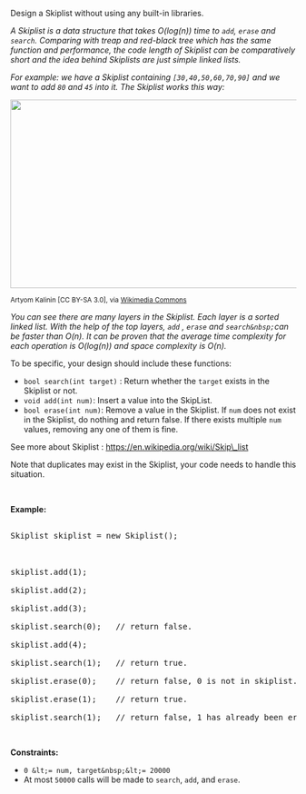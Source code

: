 Design a Skiplist without using any built-in libraries.

_A Skiplist is a data structure that takes&nbsp;O(log(n)) time&nbsp;to `` add ``, `` erase `` and `` search ``. Comparing with treap and red-black tree which has the same function and performance, the code length of Skiplist can be&nbsp;comparatively short and the idea behind Skiplists are just simple linked lists._

_For example:&nbsp;we have a Skiplist containing `` [30,40,50,60,70,90] `` and we want to add `` 80 `` and `` 45 `` into it. The&nbsp;Skiplist works this way:_

<img alt="" src="https://assets.leetcode.com/uploads/2019/09/27/1506_skiplist.gif" style="width: 960px; height: 332px;"/>

  
<small>Artyom Kalinin \[CC BY-SA 3.0\], via <a href="https://commons.wikimedia.org/wiki/File:Skip_list_add_element-en.gif" target="_blank" title="Artyom Kalinin [CC BY-SA 3.0 (https://creativecommons.org/licenses/by-sa/3.0)], via Wikimedia Commons">Wikimedia Commons</a></small>

_You can see there are many layers in the Skiplist. Each layer is a sorted linked list. With the help of the top layers, `` add ``&nbsp;,&nbsp;`` erase ``&nbsp;and `` search&nbsp; ``can be faster than O(n).&nbsp;It can be proven&nbsp;that the average time complexity for each operation is O(log(n)) and space complexity is O(n)._

To be specific, your design should include these functions:

*   `` bool search(int target) `` : Return whether&nbsp;the `` target `` exists in the Skiplist&nbsp;or not.
*   `` void add(int num) ``:&nbsp;Insert a value into the SkipList.&nbsp;
*   `` bool erase(int num) ``: Remove a value in&nbsp;the Skiplist.&nbsp;If `` num ``&nbsp;does not exist in the Skiplist, do nothing and return false. If there exists multiple `` num `` values, removing&nbsp;any one of them is fine.

See more about Skiplist :&nbsp;<a href="https://en.wikipedia.org/wiki/Skip_list" target="_blank">https://en.wikipedia.org/wiki/Skip\_list</a>

Note that duplicates may exist in the Skiplist, your code needs to handle this situation.

&nbsp;

__Example:__

<pre>
Skiplist skiplist = new Skiplist();

skiplist.add(1);
skiplist.add(2);
skiplist.add(3);
skiplist.search(0);   // return false.
skiplist.add(4);
skiplist.search(1);   // return true.
skiplist.erase(0);    // return false, 0 is not in skiplist.
skiplist.erase(1);    // return true.
skiplist.search(1);   // return false, 1 has already been erased.</pre>

&nbsp;

__Constraints:__

*   `` 0 &lt;= num, target&nbsp;&lt;= 20000 ``
*   At most `` 50000 ``&nbsp;calls will be made to `` search ``, `` add ``, and `` erase ``.